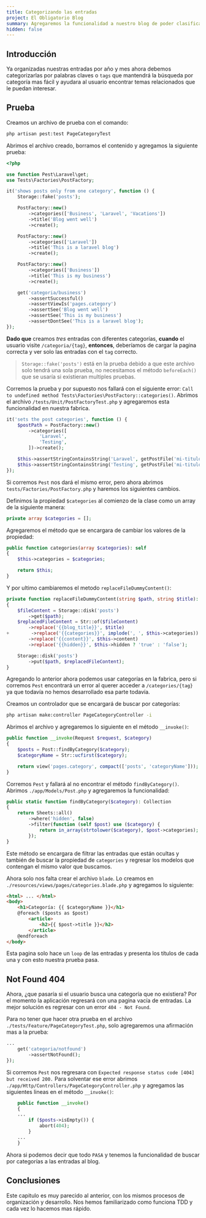 ```yaml
---
title: Categorizando las entradas
project: El Obligatorio Blog
summary: Agregaremos la funcionalidad a nuestro blog de poder clasificar nuestras entradas por categorías.
hidden: false
---
```


## Introducción

Ya organizadas nuestras entradas por año y mes ahora debemos categorizarlas por palabras claves o `tags` que mantendrá la búsqueda por categoría mas fácil y ayudara al usuario encontrar temas relacionados que le puedan interesar.

## Prueba

Creamos un archivo de prueba con el comando:

``` bash
php artisan pest:test PageCategoryTest
```

Abrimos el archivo creado, borramos el contenido y agregamos la siguiente prueba:

``` php
<?php

use function Pest\Laravel\get;
use Tests\Factories\PostFactory;

it('shows posts only from one category', function () {
    Storage::fake('posts');

    PostFactory::new()
        ->categories(['Business', 'Laravel', 'Vacations'])
        ->title('Blog went well')
        ->create();

    PostFactory::new()
        ->categories(['Laravel'])
        ->title('This is a laravel blog')
        ->create();

    PostFactory::new()
        ->categories(['Business'])
        ->title('This is my business')
        ->create();

    get('categoria/business')
        ->assertSuccessful()
        ->assertViewIs('pages.category')
        ->assertSee('Blog went well')
        ->assertSee('This is my business')
        ->assertDontSee('This is a laravel blog');
});
```

**Dado que** creamos *tres* entradas con diferentes categorías, **cuando** el usuario visite `/categoria/{tag}`, **entonces**, deberíamos de cargar la pagina correcta y ver solo las entradas con el `tag` correcto.

> `Storage::fake('posts')` está en la prueba debido a que este archivo solo tendrá una sola prueba, no necesitamos el método `beforeEach()` que se usaría si existieran multiples pruebas.

Corremos la prueba y por supuesto nos fallará con el siguiente error: `Call to undefined method Tests\Factories\PostFactory::categories()`. Abrimos el archivo `/tests/Unit/PostFactoryTest.php` y agregaremos esta funcionalidad en nuestra fabrica.

``` php
it('sets the post categories', function () {
    $postPath = PostFactory::new()
        ->categories([
            'Laravel',
            'Testing',
        ])->create();

    $this->assertStringContainsString('Laravel', getPostFile('mi-titulo'));
    $this->assertStringContainsString('Testing', getPostFile('mi-titulo'));
});
```

Si corremos `Pest` nos dará el mismo error, pero ahora abrimos `tests/Factories/PostFactory.php` y haremos los siguientes cambios.

Definimos la propiedad `$categories` al comienzo de la clase como un array de la siguiente manera:

``` php
private array $categories = [];
```

Agregaremos el método que se encargara de cambiar los valores de la propiedad:

``` php
public function categories(array $categories): self
{
    $this->categories = $categories;

    return $this;
}
```

Y por ultimo cambiaremos el metodo `replaceFileDummyContent()`:

``` php
private function replaceFileDummyContent(string $path, string $title): void
{
    $fileContent = Storage::disk('posts')
        ->get($path);
    $replacedFileContent = Str::of($fileContent)
        ->replace('{{blog_title}}', $title)
+        ->replace('{{categories}}', implode(', ', $this->categories))
        ->replace('{{content}}', $this->content)
        ->replace('{{hidden}}', $this->hidden ? 'true' : 'false');

    Storage::disk('posts')
        ->put($path, $replacedFileContent);
}
```

Agregando lo anterior ahora podemos usar categorías en la fabrica, pero si corremos `Pest` encontrará un error al querer acceder a  `/categories/{tag}` ya que todavía no hemos desarrollado esa parte todavía.

Creamos un controlador que se encargará de buscar por categorías:

```  bash
php artisan make:controller PageCategoryController -i
```

Abrimos el archivo y agregaremos lo siguiente en el método `__invoke()`:

``` php
public function __invoke(Request $request, $category)
{
    $posts = Post::findByCategory($category);
    $categoryName = Str::ucfirst($category);

    return view('pages.category', compact(['posts', 'categoryName']));
}
```

Corremos `Pest` y fallará al no encontrar el método `findByCategory()`. Abrimos `./app/Models/Post.php` y agregaremos la funcionalidad:

``` php
public static function findByCategory($category): Collection
{
    return Sheets::all()
        ->where('hidden', false)
        ->filter(function (self $post) use ($category) {
            return in_array(strtolower($category), $post->categories);
        });
}
```

Este método se encargara de filtrar las entradas que están ocultas y también de buscar la propiedad de `categories` y regresar los modelos que contengan el mismo valor que buscamos.

Ahora solo nos falta crear el archivo `blade`. Lo creamos en `./resources/views/pages/categories.blade.php` y agregamos lo siguiente:

``` html
<html> ... </html>
<body>
    <h1>Categoría: {{ $categoryName }}</h1>
    @foreach ($posts as $post)
        <article>
            <h2>{{ $post->title }}</h2>
        </article>
    @endforeach
</body>
```

Esta pagina solo hace un `loop` de las entradas y presenta los títulos de cada una y con esto nuestra prueba pasa.

## Not Found 404

Ahora, ¿que pasaría si el usuario busca una categoría que no existiera? Por el momento la aplicación regresará con una pagina vacía de entradas. La mejor solución es regresar con un error `404 - Not Found`.

Para no tener que hacer otra prueba en el archivo `./tests/Feature/PageCategoryTest.php`, solo agregaremos una afirmación mas a la prueba:

``` php
...
    get('categoria/notfound')
        ->assertNotFound();
});
```

Si corremos `Pest` nos regresara con `Expected response status code [404] but received 200.` Para solventar ese error abrimos `./app/Http/Controllers/PageCategoryController.php` y agregamos las siguientes lineas en el método `__invoke()`:

``` php
    public function __invoke()
    {
    ...
        if ($posts->isEmpty()) {
            abort(404);
        }
    ...
    }
```

Ahora si podemos decir que todo `PASA` y tenemos la funcionalidad de buscar por categorías a las entradas al blog.

## Conclusiones

Este capitulo es muy parecido al anterior, con los mismos procesos de organización y desarrollo. Nos hemos familiarizado como funciona TDD y cada vez lo hacemos mas rápido.
